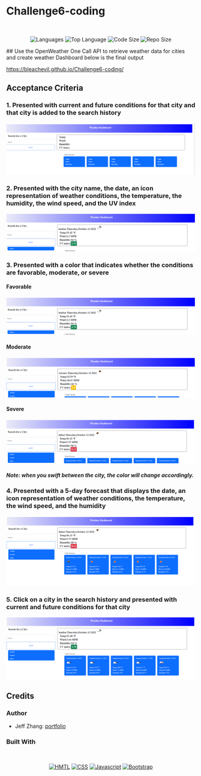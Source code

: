 # Challenge6-coding

</br>
<p align="center">
    <img src="https://img.shields.io/github/languages/count/bleachevil/Challenge6-coding?style=for-the-badge" alt="Languages" />
    <img src="https://img.shields.io/github/languages/top/bleachevil/Challenge6-coding?style=for-the-badge" alt="Top Language" />
    <img src="https://img.shields.io/github/languages/code-size/bleachevil/Challenge6-coding?style=for-the-badge" alt="Code Size" />
    <img src="https://img.shields.io/github/repo-size/bleachevil/Challenge6-coding?style=for-the-badge" alt="Repo Size" />   
 </p>
## Use the OpenWeather One Call API to retrieve weather data for cities and create weather Dashboard
below is the final output

https://bleachevil.github.io/Challenge6-coding/

## Acceptance Criteria
### 1. Presented with current and future conditions for that city and that city is added to the search history
![](https://github.com/bleachevil/Challenge6-coding/blob/main/Assets/pics/1.png?raw=true)

### 2. Presented with the city name, the date, an icon representation of weather conditions, the temperature, the humidity, the wind speed, and the UV index
![](https://github.com/bleachevil/Challenge6-coding/blob/main/Assets/pics/2.png?raw=true)

### 3. Presented with a color that indicates whether the conditions are favorable, moderate, or severe
#### Favorable
![](https://github.com/bleachevil/Challenge6-coding/blob/main/Assets/pics/2.png?raw=true)

#### Moderate
![](https://github.com/bleachevil/Challenge6-coding/blob/main/Assets/pics/3.png?raw=true)

#### Severe
![](https://github.com/bleachevil/Challenge6-coding/blob/main/Assets/pics/4.png?raw=true)

#### *Note: when you swift between the city, the color will change accordingly.*

### 4. Presented with a 5-day forecast that displays the date, an icon representation of weather conditions, the temperature, the wind speed, and the humidity
![](https://github.com/bleachevil/Challenge6-coding/blob/main/Assets/pics/5.png?raw=true)

### 5. Click on a city in the search history and presented with current and future conditions for that city
![](https://github.com/bleachevil/Challenge6-coding/blob/main/Assets/pics/6.png?raw=true)

## Credits
### Author

- Jeff Zhang: [portfolio](https://bleachevil.github.io/)

### Built With

</br>
<p align="center">
    <a href="https://developer.mozilla.org/en-US/docs/Web/HTML"><img src="https://img.shields.io/badge/-HTML-orange?style=for-the-badge"  alt="HMTL" /></a>
    <a href="https://developer.mozilla.org/en-US/docs/Web/CSS"><img src="https://img.shields.io/badge/-CSS-blue?style=for-the-badge" alt="CSS" /></a>
    <a href="https://www.javascript.com/"><img src="https://img.shields.io/badge/-Javascript-yellow?style=for-the-badge" alt="Javascript" /></a>
    <a href="https://getbootstrap.com/"><img src="https://img.shields.io/badge/-Bootstrap-blueviolet?style=for-the-badge" alt="Bootstrap" /></a>
</p>
